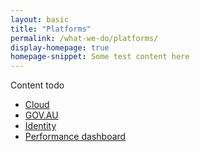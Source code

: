 ```yaml
---
layout: basic
title: "Platforms"
permalink: /what-we-do/platforms/
display-homepage: true
homepage-snippet: Some test content here
---
```


Content todo

<ul class="list-small">

  <li>
    <a href="/what-we-do/platforms/cloud/">Cloud</a>
  </li>
  <li>
    <a href="/what-we-do/platforms/govau/">GOV.AU</a>
  </li>
  <li>
    <a href="/what-we-do/platforms/identity/">Identity</a>
  </li>
  <li>
    <a href="/what-we-do/platforms/performance/">Performance dashboard</a>
  </li>  

</ul>


